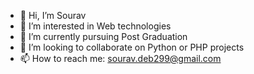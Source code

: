 - 👋 Hi, I’m Sourav
- 👀 I’m interested in Web technologies 
- 🌱 I’m currently pursuing Post Graduation
- 💞️ I’m looking to collaborate on Python or PHP projects 
- 📫 How to reach me: sourav.deb299@gmail.com

<!---
souravdeb299/souravdeb299 is a ✨ special ✨ repository because its `README.md` (this file) appears on your GitHub profile.
You can click the Preview link to take a look at your changes.
--->
